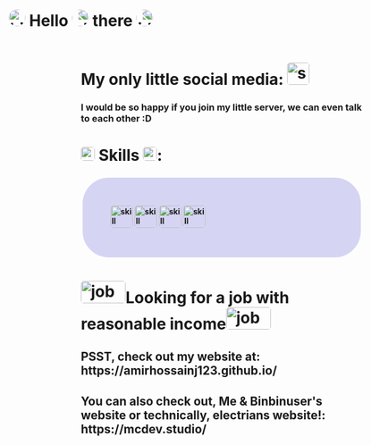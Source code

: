 <div style="left:50%; transform: translateX(-50%); display: inline-block;">
<h1 style="display: inline-block;"><img style="border-radius:20px; width: 30px; height: 30px" src="https://raw.githubusercontent.com/marcos-inja/marcos-inja/main/gifs/hi.gif" alt="hi"> Hello
 <img style="border-radius:20px; width: 30px; height: 30px; transform: rotateY(180deg);" src="https://emoji.discadia.com/emojis/dd0632ac-73b9-493c-ba18-45edd0b6d0c2.GIF" alt="head">
 there
 <img style="border-radius:20px; width: 30px; height: 30px; transform: rotateY(180deg);" src="https://raw.githubusercontent.com/marcos-inja/marcos-inja/main/gifs/hi.gif" alt="hi2">
</h1>
</div>

<h1>My only little social media: <a href="https://discord.gg/EhYURZghj9" style="padding:0px;margin:0px;"><img src="https://user-images.githubusercontent.com/74038190/235294015-47144047-25ab-417c-af1b-6746820a20ff.gif" style="border-radius:5px; width: 40px; height: 40px;padding:0px;margin:0px;" alt="soc"></a></h1>
<h3>I would be so happy if you join my little server, we can even talk to each other :D</h3>

<h1><img style="border-radius:5px; width: 25px; height: 25px;" src="https://user-images.githubusercontent.com/74038190/212284087-bbe7e430-757e-4901-90bf-4cd2ce3e1852.gif" alt="skills"> Skills <img style="border-radius:5px; width: 25px; height: 25px;" src="https://user-images.githubusercontent.com/74038190/212257468-1e9a91f1-b626-4baa-b15d-5c385dfa7ed2.gif" alt="skills">:</h3>

<h4 style="border-radius:50px; border:3px solid white; background-color: rgba(50,50,200,0.2); padding:50px">
<img src="https://user-images.githubusercontent.com/74038190/212257460-738ff738-247f-4445-a718-cdd0ca76e2db.gif" style="border-radius:5px; width: 40px; height: 40px;" alt="skill">
<img src="https://user-images.githubusercontent.com/74038190/212257454-16e3712e-945a-4ca2-b238-408ad0bf87e6.gif" style="border-radius:5px; width: 40px; height: 40px;" alt="skill">
<img src="https://user-images.githubusercontent.com/74038190/212257467-871d32b7-e401-42e8-a166-fcfd7baa4c6b.gif" style="border-radius:5px; width: 40px; height: 40px;" alt="skill">
<img src="https://user-images.githubusercontent.com/74038190/212257472-08e52665-c503-4bd9-aa20-f5a4dae769b5.gif" style="border-radius:5px; width: 40px; height: 40px;" alt="skill">
</h4>
<h1><img src="https://user-images.githubusercontent.com/74038190/214644145-264f4759-7633-441e-9d67-d8dda9d50d26.gif" style="border-radius:5px; width: 80px; height: 40px;" alt="job">Looking for a job with reasonable income<img src="https://user-images.githubusercontent.com/74038190/214644145-264f4759-7633-441e-9d67-d8dda9d50d26.gif" style="border-radius:5px; width: 80px; height: 40px;" alt="job"></h1>

<h2> PSST, check out my website at: <a>https://amirhossainj123.github.io/</a></h2>
<h2> You can also check out, Me & Binbinuser's website or technically, electrians website!: <a>https://mcdev.studio/</a></h2>

<!--
**AmirhossainJ123/AmirhossainJ123** is a ✨ _special_ ✨ repository because its `README.md` (this file) appears on your GitHub profile.

Here are some ideas to get you started:

- 🔭 I’m currently working on ...
- 🌱 I’m currently learning ...
- 👯 I’m looking to collaborate on ...
- 🤔 I’m looking for help with ...
- 💬 Ask me about ...
- 📫 How to reach me: ...
- 😄 Pronouns: ...
- ⚡ Fun fact: ...
-->
